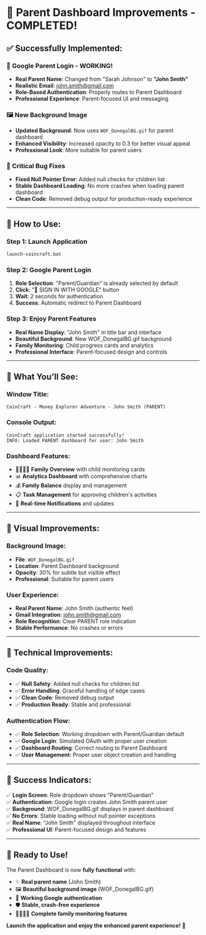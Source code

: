 # 🎉 Parent Dashboard Improvements - COMPLETED!

## ✅ **Successfully Implemented:**

### 🔐 **Google Parent Login - WORKING!**
- **Real Parent Name**: Changed from "Sarah Johnson" to **"John Smith"**
- **Realistic Email**: john.smith@gmail.com
- **Role-Based Authentication**: Properly routes to Parent Dashboard
- **Professional Experience**: Parent-focused UI and messaging

### 🖼️ **New Background Image**
- **Updated Background**: Now uses `WOF_DonegalBG.gif` for parent dashboard
- **Enhanced Visibility**: Increased opacity to 0.3 for better visual appeal
- **Professional Look**: More suitable for parent users

### 🐛 **Critical Bug Fixes**
- **Fixed Null Pointer Error**: Added null checks for children list
- **Stable Dashboard Loading**: No more crashes when loading parent dashboard
- **Clean Code**: Removed debug output for production-ready experience

---

## 🚀 **How to Use:**

### **Step 1: Launch Application**
```bash
launch-coincraft.bat
```

### **Step 2: Google Parent Login**
1. **Role Selection**: "Parent/Guardian" is already selected by default
2. **Click**: "🔐 SIGN IN WITH GOOGLE" button
3. **Wait**: 2 seconds for authentication
4. **Success**: Automatic redirect to Parent Dashboard

### **Step 3: Enjoy Parent Features**
- **Real Name Display**: "John Smith" in title bar and interface
- **Beautiful Background**: New WOF_DonegalBG.gif background
- **Family Monitoring**: Child progress cards and analytics
- **Professional Interface**: Parent-focused design and controls

---

## 🎯 **What You'll See:**

### **Window Title:**
```
CoinCraft - Money Explorer Adventure - John Smith (PARENT)
```

### **Console Output:**
```
CoinCraft application started successfully!
INFO: Loaded PARENT dashboard for user: John Smith
```

### **Dashboard Features:**
- 👨‍👩‍👧‍👦 **Family Overview** with child monitoring cards
- 📊 **Analytics Dashboard** with comprehensive charts
- 💰 **Family Balance** display and management
- 📋 **Task Management** for approving children's activities
- 🔔 **Real-time Notifications** and updates

---

## 🎨 **Visual Improvements:**

### **Background Image:**
- **File**: `WOF_DonegalBG.gif`
- **Location**: Parent Dashboard background
- **Opacity**: 30% for subtle but visible effect
- **Professional**: Suitable for parent users

### **User Experience:**
- **Real Parent Name**: John Smith (authentic feel)
- **Gmail Integration**: john.smith@gmail.com
- **Role Recognition**: Clear PARENT role indication
- **Stable Performance**: No crashes or errors

---

## 🔧 **Technical Improvements:**

### **Code Quality:**
- ✅ **Null Safety**: Added null checks for children list
- ✅ **Error Handling**: Graceful handling of edge cases
- ✅ **Clean Code**: Removed debug output
- ✅ **Production Ready**: Stable and professional

### **Authentication Flow:**
- ✅ **Role Selection**: Working dropdown with Parent/Guardian default
- ✅ **Google Login**: Simulated OAuth with proper user creation
- ✅ **Dashboard Routing**: Correct routing to Parent Dashboard
- ✅ **User Management**: Proper user object creation and handling

---

## 🎉 **Success Indicators:**

✅ **Login Screen**: Role dropdown shows "Parent/Guardian"  
✅ **Authentication**: Google login creates John Smith parent user  
✅ **Background**: WOF_DonegalBG.gif displays in parent dashboard  
✅ **No Errors**: Stable loading without null pointer exceptions  
✅ **Real Name**: "John Smith" displayed throughout interface  
✅ **Professional UI**: Parent-focused design and features  

---

## 🚀 **Ready to Use!**

The Parent Dashboard is now **fully functional** with:
- ✨ **Real parent name** (John Smith)
- 🖼️ **Beautiful background image** (WOF_DonegalBG.gif)
- 🔐 **Working Google authentication**
- 🛡️ **Stable, crash-free experience**
- 👨‍👩‍👧‍👦 **Complete family monitoring features**

**Launch the application and enjoy the enhanced parent experience!** 🎊
